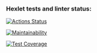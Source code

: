 ### Hexlet tests and linter status:
[![Actions Status](https://github.com/Flamulus/python-project-50/actions/workflows/hexlet-check.yml/badge.svg)](https://github.com/Flamulus/python-project-50/actions)

[![Maintainability](https://api.codeclimate.com/v1/badges/f3281a9e2353cc900d48/maintainability)](https://codeclimate.com/github/Flamulus/python-project-50/maintainability)

[![Test Coverage](https://api.codeclimate.com/v1/badges/f3281a9e2353cc900d48/test_coverage)](https://codeclimate.com/github/Flamulus/python-project-50/test_coverage)